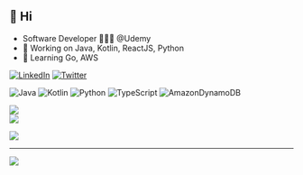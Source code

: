 ## 👋 Hi
- Software Developer 👨🏻‍💻 @Udemy
- 🔭 Working on Java, Kotlin, ReactJS, Python
- 🌱 Learning Go, AWS



[![LinkedIn](https://img.shields.io/badge/LinkedIn-%230077B5.svg?logo=linkedin&logoColor=white)](https://linkedin.com/in/nailcankucuk) [![Twitter](https://img.shields.io/badge/Twitter-%231DA1F2.svg?logo=Twitter&logoColor=white)](https://twitter.com/nailcankucuk) 


![Java](https://img.shields.io/badge/java-%23ED8B00.svg?style=for-the-badge&logo=openjdk&logoColor=white) ![Kotlin](https://img.shields.io/badge/kotlin-%237F52FF.svg?style=for-the-badge&logo=kotlin&logoColor=white) ![Python](https://img.shields.io/badge/python-3670A0?style=for-the-badge&logo=python&logoColor=ffdd54) ![TypeScript](https://img.shields.io/badge/typescript-%23007ACC.svg?style=for-the-badge&logo=typescript&logoColor=white) ![AmazonDynamoDB](https://img.shields.io/badge/Amazon%20DynamoDB-4053D6?style=for-the-badge&logo=Amazon%20DynamoDB&logoColor=white)

![](https://github-readme-streak-stats.herokuapp.com/?user=nailcankucuk&theme=dark&hide_border=false)<br/>
![](https://github-readme-stats.vercel.app/api/top-langs/?username=nailcankucuk&theme=dark&hide_border=false&include_all_commits=true&count_private=true&layout=compact)


![](https://github-profile-trophy.vercel.app/?username=nailcankucuk&theme=radical&no-frame=true&no-bg=true&margin-w=4)

---
[![](https://visitcount.itsvg.in/api?id=nailcankucuk&icon=8&color=12)](https://visitcount.itsvg.in)

<!-- Proudly created with GPRM ( https://gprm.itsvg.in ) -->

